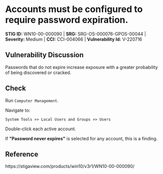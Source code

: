<h1>Accounts must be configured to require password expiration.</h1>
<p><strong>STIG ID:</strong> WN10-00-000090 | <strong>SRG:</strong> SRG-OS-000076-GPOS-00044 | <strong>Severity:</strong> Medium | <strong>CCI:</strong> CCI-004066 | <strong>Vulnerability Id:</strong> V-220716</p>

<h2>Vulnerability Discussion</h2>
<p>Passwords that do not expire increase exposure with a greater probability of being discovered or cracked.</p>

<h2>Check</h2>
<p>Run <code>Computer Management</code>.</p>
<p>Navigate to:</p>
<p><code>System Tools >> Local Users and Groups >> Users</code></p>
<p>Double-click each active account.</p>
<p>If <strong>"Password never expires"</strong> is selected for any account, this is a finding.</p>

<h2>Reference</h2>
<p>https://stigaview.com/products/win10/v3r1/WN10-00-000090/</p>

